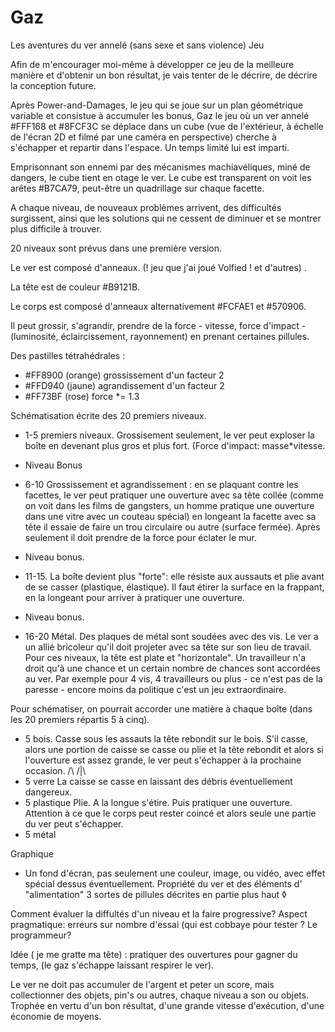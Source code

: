 # Gaz
Les aventures du ver annelé (sans sexe et sans violence) Jeu

Afin de m'encourager moi-même à développer ce jeu de la meilleure manière et d'obtenir un bon résultat, je vais tenter de le décrire, de décrire la conception future.

Après Power-and-Damages, le jeu qui se joue sur un plan géométrique variable et consistue à accumuler les bonus, Gaz le jeu où un ver annelé #FFF168 et #8FCF3C se déplace dans un cube (vue de l'extérieur, à échelle de l'écran 2D et filmé par une caméra en perspective) cherche à s'échapper et repartir dans l'espace. Un temps limité lui est imparti.

Emprisonnant son ennemi par des mécanismes machiavéliques, miné de dangers, le cube tient en otage le ver. Le cube est transparent on voit les arêtes #B7CA79, peut-être un quadrillage sur chaque facette.

A chaque niveau, de nouveaux problèmes arrivent, des difficultés surgissent, ainsi que les solutions qui ne cessent de diminuer et se montrer plus difficile à trouver.

20 niveaux sont prévus dans une première version. 

Le ver est composé d'anneaux. (! jeu que j'ai joué Volfied ! et d'autres) .

La tête est de couleur #B9121B.

Le corps est composé d'anneaux alternativement #FCFAE1 et #570906.

Il peut grossir, s'agrandir, prendre de la force - vitesse, force d'impact - (luminosité, éclaircissement, rayonnement) en prenant certaines pillules.

Des pastilles tétrahédrales :

* #FF8900 (orange) grossissement d'un facteur 2
* #FFD940 (jaune) agrandissement d'un facteur 2
* #FF73BF (rose) force *= 1.3
 
Schématisation écrite des 20 premiers niveaux.

* 1-5 premiers niveaux. Grossisement seulement, le ver peut exploser la boîte en devenant plus gros et plus fort. (Force d'impact: masse*vitesse. 

* Niveau Bonus 

* 6-10 Grossissement et agrandissement : en se plaquant contre les facettes, le ver peut pratiquer une ouverture avec sa tête collée (comme on voit dans les films de gangsters, un homme pratique une ouverture dans une vitre avec un couteau spécial) en longeant la facette avec sa tête il essaie de faire un trou circulaire ou autre (surface fermée). Après seulement il doit prendre de la force pour éclater le mur.

* Niveau bonus.

* 11-15. La boîte devient plus "forte": elle résiste aux aussauts et plie avant de se casser (plastique, élastique). Il faut étirer la surface en la frappant, en la longeant pour arriver à pratiquer une ouverture.

* Niveau bonus.

* 16-20 Métal. Des plaques de métal sont soudées avec des vis. Le ver a un allié bricoleur qu'il doit projeter avec sa tête sur son lieu de travail. Pour ces niveaux, la tête est plate et "horizontale". Un travailleur n'a droit qu'à une chance et un certain nombre de chances sont accordées au ver. Par exemple pour 4 vis, 4 travailleurs ou plus - ce n'est pas de la paresse - encore moins da politique c'est un jeu extraordinaire. 


Pour schématiser, on pourrait accorder une matière à chaque boîte (dans les 20 premiers répartis 5 à cinq). 

* 5 bois. Casse sous les assauts la tête rebondit sur le bois. S'il casse, alors une portion de caisse se casse ou plie et la tête rebondit et alors si l'ouverture est assez grande, le ver peut s'échapper à la prochaine occasion. /\ /|\
* 5 verre La caisse se casse en laissant des débris éventuellement dangereux.
* 5 plastique Plie. A la longue s'étire. Puis pratiquer une ouverture. Attention à ce que le corps peut rester coincé et alors seule une partie du ver peut s'échapper. 
* 5 métal 


Graphique
- Un fond d'écran, pas seulement une couleur, image, ou vidéo, avec  effet spécial dessus éventuellement.
Propriété du ver et des éléments d' "alimentation"
3 sortes de pillules décrites en partie plus haut &loz;


Comment évaluer la diffultés d'un niveau et la faire progressive? Aspect pragmatique: erreurs sur nombre d'essai (qui est cobbaye pour tester ? Le programmeur?

Idée ( je me gratte ma tête) : pratiquer des ouvertures pour gagner du temps, (le gaz s'échappe laissant respirer le ver).

Le ver ne doit pas accumuler de l'argent et peter un score, mais collectionner des objets, pin's ou autres, chaque niveau a son ou objets. Trophée en vertu d'un bon résultat, d'une grande vitesse d'exécution, d'une économie de moyens.
